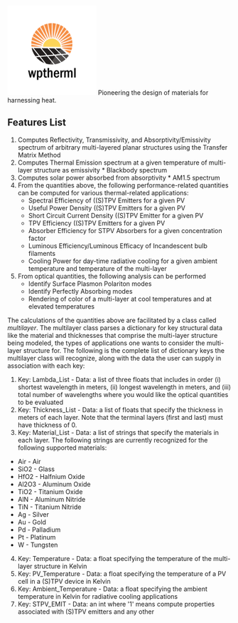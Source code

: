 <img src="Logo/WPtherml.png" alt="drawing" width="200"/> 
Pioneering the design of materials for harnessing heat.


## Features List
1. Computes Reflectivity, Transmissivity, and Absorptivity/Emissivity spectrum of arbitrary multi-layered planar structures using the Transfer Matrix Method
2. Computes Thermal Emission spectrum at a given temperature of multi-layer structure as emissivity * Blackbody spectrum 
3. Computes solar power absorbed from absorptivity * AM1.5 spectrum
4. From the quantities above, the following performance-related quantities can be computed for various thermal-related applications:
   * Spectral Efficiency of ((S)TPV Emitters for a given PV
   * Useful Power Density ((S)TPV Emitters for a given PV
   * Short Circuit Current Density ((S)TPV Emitter for a given PV
   * TPV Efficiency ((S)TPV Emitters for a given PV
   * Absorber Efficiency for STPV Absorbers for a given concentration factor
   * Luminous Efficiency/Luminous Efficacy of Incandescent bulb filaments
   * Cooling Power for day-time radiative cooling for a given ambient temperature and temperature of the multi-layer
5. From optical quantities, the following analysis can be performed
   * Identify Surface Plasmon Polariton modes
   * Identify Perfectly Absorbing modes
   * Rendering of color of a multi-layer at cool temperatures and at elevated temperatures

The calculations of the quantities above are facilitated by a class called $multilayer$.  The multilayer class parses a dictionary for key 
structural data like the material and thicknesses that comprise the multi-layer structure being modeled, the types of applications one wants to
consider the multi-layer structure for.  The following is the complete list of dictionary keys the multilayer class will recognize, along with
the data the user can supply in association with each key:
1.  Key:  Lambda_List - Data: a list of three floats that includes in order (i) shortest wavelength in meters, (ii) longest wavelength in meters, and (iii) total number of wavelengths where you would like the optical quantities to be evaluated
2.  Key:  Thickness_List - Data: a list of floats that specify the thickness in meters of each layer.  Note that the terminal layers (first and last) must have thickness of 0.
3.  Key:  Material_List - Data: a list of strings that specify the materials in each layer.  The following strings are currently recognized for the following supported materials:
   * Air - Air
   * SiO2 - Glass
   * HfO2 - Halfnium Oxide
   * Al2O3 - Aluminum Oxide
   * TiO2 - Titanium Oxide
   * AlN  - Aluminum Nitride
   * TiN - Titanium Nitride
   * Ag - Silver
   * Au - Gold
   * Pd - Palladium
   * Pt - Platinum
   * W - Tungsten
4.  Key: Temperature - Data: a float specifying the temperature of the multi-layer structure in Kelvin
5.  Key: PV_Temperature - Data: a float specifying the temperature of a PV cell in a (S)TPV device in Kelvin
6.  Key: Ambient_Temperature - Data: a float specifying the ambient temperature in Kelvin for radiative cooling applications
7.  Key: STPV_EMIT - Data: an int where '1' means compute properties associated with (S)TPV emitters and any other 
